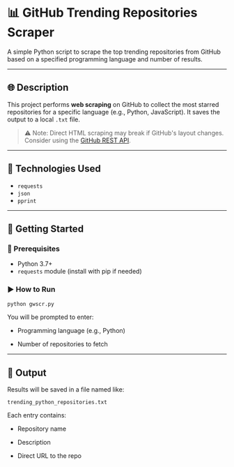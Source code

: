 # 📊 GitHub Trending Repositories Scraper

A simple Python script to scrape the top trending repositories from GitHub based on a specified programming language and number of results.

---

## 🌐 Description

This project performs **web scraping** on GitHub to collect the most starred repositories for a specific language (e.g., Python, JavaScript). It saves the output to a local `.txt` file.

> ⚠️ Note: Direct HTML scraping may break if GitHub's layout changes. Consider using the [GitHub REST API](https://docs.github.com/en/rest).

---

## 🧰 Technologies Used

- `requests`
- `json`
- `pprint`

---

## 🏁 Getting Started

### 🔧 Prerequisites

- Python 3.7+
- `requests` module (install with pip if needed)

### ▶️ How to Run

```bash
python gwscr.py
```

You will be prompted to enter:

- Programming language (e.g., Python)

- Number of repositories to fetch

---

## 📂 Output
Results will be saved in a file named like:

```
trending_python_repositories.txt
```
Each entry contains:

- Repository name

- Description

- Direct URL to the repo

